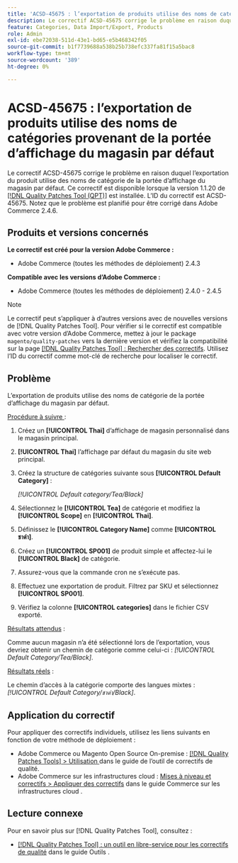 ```yaml
---
title: 'ACSD-45675 : l’exportation de produits utilise des noms de catégories provenant de la portée d’affichage du magasin par défaut'
description: Le correctif ACSD-45675 corrige le problème en raison duquel l’exportation du produit utilise des noms de catégorie de la portée d’affichage du magasin par défaut. Ce correctif est disponible lorsque l’[Outil de correctifs de la qualité (QPT)](https://experienceleague.adobe.com/en/docs/commerce-knowledge-base/kb/announcements/commerce-announcements/magento-quality-patches-released-new-tool-to-self-serve-quality-patches) 1.1.20 est installé. L’ID du correctif est ACSD-45675. Notez que le problème est planifié pour être corrigé dans Adobe Commerce 2.4.6.
feature: Categories, Data Import/Export, Products
role: Admin
exl-id: ebe72038-511d-43e1-bd65-e5b468342f05
source-git-commit: b1f7739688a538b25b738efc337fa81f15a5bac8
workflow-type: tm+mt
source-wordcount: '389'
ht-degree: 0%

---
```


# ACSD-45675 : l’exportation de produits utilise des noms de catégories provenant de la portée d’affichage du magasin par défaut

Le correctif ACSD-45675 corrige le problème en raison duquel l’exportation du produit utilise des noms de catégorie de la portée d’affichage du magasin par défaut. Ce correctif est disponible lorsque la version 1.1.20 de [[!DNL Quality Patches Tool (QPT)]](https://experienceleague.adobe.com/en/docs/commerce-knowledge-base/kb/announcements/commerce-announcements/magento-quality-patches-released-new-tool-to-self-serve-quality-patches) est installée. L’ID du correctif est ACSD-45675. Notez que le problème est planifié pour être corrigé dans Adobe Commerce 2.4.6.

## Produits et versions concernés

**Le correctif est créé pour la version Adobe Commerce :**

* Adobe Commerce (toutes les méthodes de déploiement) 2.4.3

**Compatible avec les versions d’Adobe Commerce :**

* Adobe Commerce (toutes les méthodes de déploiement) 2.4.0 - 2.4.5

>[!NOTE]
>
>Le correctif peut s’appliquer à d’autres versions avec de nouvelles versions de [!DNL Quality Patches Tool]. Pour vérifier si le correctif est compatible avec votre version d’Adobe Commerce, mettez à jour le package `magento/quality-patches` vers la dernière version et vérifiez la compatibilité sur la page [[!DNL Quality Patches Tool] : Rechercher des correctifs](https://experienceleague.adobe.com/tools/commerce-quality-patches/index.html). Utilisez l’ID du correctif comme mot-clé de recherche pour localiser le correctif.

## Problème

L’exportation de produits utilise des noms de catégorie de la portée d’affichage du magasin par défaut.

<u>Procédure à suivre </u> :

1. Créez un **[!UICONTROL Thai]** d’affichage de magasin personnalisé dans le magasin principal.
1. **[!UICONTROL Thai]** l’affichage par défaut du magasin du site web principal.
1. Créez la structure de catégories suivante sous **[!UICONTROL Default Category]** :

   *[!UICONTROL Default category/Tea/Black]*

1. Sélectionnez le **[!UICONTROL Tea]** de catégorie et modifiez la **[!UICONTROL Scope]** en **[!UICONTROL Thai]**.
1. Définissez le **[!UICONTROL Category Name]** comme **[!UICONTROL ชาดำ]**.
1. Créez un **[!UICONTROL SP001]** de produit simple et affectez-lui le **[!UICONTROL Black]** de catégorie.
1. Assurez-vous que la commande cron ne s’exécute pas.
1. Effectuez une exportation de produit. Filtrez par SKU et sélectionnez **[!UICONTROL SP001]**.
1. Vérifiez la colonne **[!UICONTROL categories]** dans le fichier CSV exporté.

<u>Résultats attendus</u> :

Comme aucun magasin n’a été sélectionné lors de l’exportation, vous devriez obtenir un chemin de catégorie comme celui-ci : *[!UICONTROL Default Category/Tea/Black]*.

<u>Résultats réels</u> :

Le chemin d’accès à la catégorie comporte des langues mixtes : *[!UICONTROL Default Category/ชาดำ/Black]*.

## Application du correctif

Pour appliquer des correctifs individuels, utilisez les liens suivants en fonction de votre méthode de déploiement :

* Adobe Commerce ou Magento Open Source On-premise : [[!DNL Quality Patches Tools] > Utilisation ](/help/tools/quality-patches-tool/usage.md) dans le guide de l’outil de correctifs de qualité.
* Adobe Commerce sur les infrastructures cloud : [Mises à niveau et correctifs > Appliquer des correctifs](https://experienceleague.adobe.com/docs/commerce-cloud-service/user-guide/develop/upgrade/apply-patches.html) dans le guide Commerce sur les infrastructures cloud .

## Lecture connexe

Pour en savoir plus sur [!DNL Quality Patches Tool], consultez :

* [[!DNL Quality Patches Tool] : un outil en libre-service pour les correctifs de qualité](/help/tools/quality-patches-tool/quality-patches-tool-to-self-serve-quality-patches.md) dans le guide Outils .
